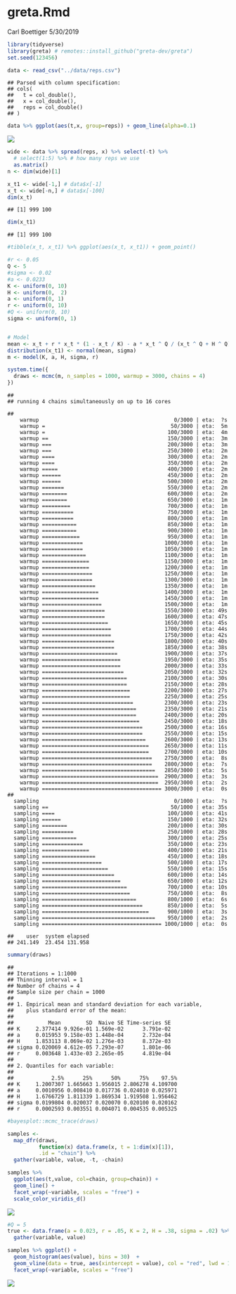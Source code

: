 greta.Rmd
================
Carl Boettiger
5/30/2019

``` r
library(tidyverse)
library(greta) # remotes::install_github("greta-dev/greta")
set.seed(123456)
```

``` r
data <- read_csv("../data/reps.csv")
```

    ## Parsed with column specification:
    ## cols(
    ##   t = col_double(),
    ##   x = col_double(),
    ##   reps = col_double()
    ## )

``` r
data %>% ggplot(aes(t,x, group=reps)) + geom_line(alpha=0.1)
```

![](greta_files/figure-gfm/unnamed-chunk-2-1.png)<!-- -->

``` r
wide <- data %>% spread(reps, x) %>% select(-t) %>% 
  # select(1:5) %>% # how many reps we use
  as.matrix()
n <- dim(wide)[1]
```

``` r
x_t1 <- wide[-1,] # data$x[-1]
x_t <- wide[-n,] # data$x[-100]
dim(x_t)
```

    ## [1] 999 100

``` r
dim(x_t1)
```

    ## [1] 999 100

``` r
#tibble(x_t, x_t1) %>% ggplot(aes(x_t, x_t1)) + geom_point()
```

``` r
#r <- 0.05 
Q <- 5
#sigma <- 0.02
#a <- 0.0233
K <- uniform(0, 10)
H <- uniform(0,  2)
a <- uniform(0, 1)
r <- uniform(0, 10)
#Q <- uniform(0, 10)
sigma <- uniform(0, 1)


# Model
mean <- x_t + r * x_t * (1 - x_t / K) - a * x_t ^ Q / (x_t ^ Q + H ^ Q)
distribution(x_t1) <- normal(mean, sigma)
m <- model(K, a, H, sigma, r)
```

``` r
system.time({
  draws <- mcmc(m, n_samples = 1000, warmup = 3000, chains = 4)
})
```

    ## 
    ## running 4 chains simultaneously on up to 16 cores

    ## 
        warmup                                           0/3000 | eta:  ?s          
        warmup =                                        50/3000 | eta:  5m          
        warmup =                                       100/3000 | eta:  4m          
        warmup ==                                      150/3000 | eta:  3m          
        warmup ===                                     200/3000 | eta:  3m          
        warmup ===                                     250/3000 | eta:  2m          
        warmup ====                                    300/3000 | eta:  2m          
        warmup ====                                    350/3000 | eta:  2m          
        warmup =====                                   400/3000 | eta:  2m          
        warmup ======                                  450/3000 | eta:  2m          
        warmup ======                                  500/3000 | eta:  2m          
        warmup =======                                 550/3000 | eta:  2m          
        warmup ========                                600/3000 | eta:  2m          
        warmup ========                                650/3000 | eta:  1m          
        warmup =========                               700/3000 | eta:  1m          
        warmup ==========                              750/3000 | eta:  1m          
        warmup ==========                              800/3000 | eta:  1m          
        warmup ===========                             850/3000 | eta:  1m          
        warmup ===========                             900/3000 | eta:  1m          
        warmup ============                            950/3000 | eta:  1m          
        warmup =============                          1000/3000 | eta:  1m          
        warmup =============                          1050/3000 | eta:  1m          
        warmup ==============                         1100/3000 | eta:  1m          
        warmup ===============                        1150/3000 | eta:  1m          
        warmup ===============                        1200/3000 | eta:  1m          
        warmup ================                       1250/3000 | eta:  1m          
        warmup ================                       1300/3000 | eta:  1m          
        warmup =================                      1350/3000 | eta:  1m          
        warmup ==================                     1400/3000 | eta:  1m          
        warmup ==================                     1450/3000 | eta:  1m          
        warmup ===================                    1500/3000 | eta:  1m          
        warmup ====================                   1550/3000 | eta: 49s          
        warmup ====================                   1600/3000 | eta: 47s          
        warmup =====================                  1650/3000 | eta: 45s          
        warmup ======================                 1700/3000 | eta: 44s          
        warmup ======================                 1750/3000 | eta: 42s          
        warmup =======================                1800/3000 | eta: 40s          
        warmup =======================                1850/3000 | eta: 38s          
        warmup ========================               1900/3000 | eta: 37s          
        warmup =========================              1950/3000 | eta: 35s          
        warmup =========================              2000/3000 | eta: 33s          
        warmup ==========================             2050/3000 | eta: 32s          
        warmup ===========================            2100/3000 | eta: 30s          
        warmup ===========================            2150/3000 | eta: 28s          
        warmup ============================           2200/3000 | eta: 27s          
        warmup ============================           2250/3000 | eta: 25s          
        warmup =============================          2300/3000 | eta: 23s          
        warmup ==============================         2350/3000 | eta: 21s          
        warmup ==============================         2400/3000 | eta: 20s          
        warmup ===============================        2450/3000 | eta: 18s          
        warmup ================================       2500/3000 | eta: 16s          
        warmup ================================       2550/3000 | eta: 15s          
        warmup =================================      2600/3000 | eta: 13s          
        warmup ==================================     2650/3000 | eta: 11s          
        warmup ==================================     2700/3000 | eta: 10s          
        warmup ===================================    2750/3000 | eta:  8s          
        warmup ===================================    2800/3000 | eta:  7s          
        warmup ====================================   2850/3000 | eta:  5s          
        warmup =====================================  2900/3000 | eta:  3s          
        warmup =====================================  2950/3000 | eta:  2s          
        warmup ====================================== 3000/3000 | eta:  0s          
    ## 
      sampling                                           0/1000 | eta:  ?s          
      sampling ==                                       50/1000 | eta: 35s          
      sampling ====                                    100/1000 | eta: 41s          
      sampling ======                                  150/1000 | eta: 32s          
      sampling ========                                200/1000 | eta: 30s          
      sampling ==========                              250/1000 | eta: 28s          
      sampling ===========                             300/1000 | eta: 25s          
      sampling =============                           350/1000 | eta: 23s          
      sampling ===============                         400/1000 | eta: 21s          
      sampling =================                       450/1000 | eta: 18s          
      sampling ===================                     500/1000 | eta: 17s          
      sampling =====================                   550/1000 | eta: 15s          
      sampling =======================                 600/1000 | eta: 14s          
      sampling =========================               650/1000 | eta: 12s          
      sampling ===========================             700/1000 | eta: 10s          
      sampling ============================            750/1000 | eta:  8s          
      sampling ==============================          800/1000 | eta:  6s          
      sampling ================================        850/1000 | eta:  5s          
      sampling ==================================      900/1000 | eta:  3s          
      sampling ====================================    950/1000 | eta:  2s          
      sampling ====================================== 1000/1000 | eta:  0s

    ##    user  system elapsed 
    ## 241.149  23.454 131.958

``` r
summary(draws)
```

    ## 
    ## Iterations = 1:1000
    ## Thinning interval = 1 
    ## Number of chains = 4 
    ## Sample size per chain = 1000 
    ## 
    ## 1. Empirical mean and standard deviation for each variable,
    ##    plus standard error of the mean:
    ## 
    ##           Mean        SD  Naive SE Time-series SE
    ## K     2.377414 9.926e-01 1.569e-02      3.791e-02
    ## a     0.015953 9.158e-03 1.448e-04      2.732e-04
    ## H     1.853113 8.069e-02 1.276e-03      8.372e-03
    ## sigma 0.020069 4.612e-05 7.293e-07      1.801e-06
    ## r     0.003648 1.433e-03 2.265e-05      4.819e-04
    ## 
    ## 2. Quantiles for each variable:
    ## 
    ##            2.5%      25%      50%      75%    97.5%
    ## K     1.2007307 1.665663 1.956015 2.806278 4.109700
    ## a     0.0010956 0.008410 0.017736 0.024010 0.025971
    ## H     1.6766729 1.811339 1.869534 1.919508 1.956462
    ## sigma 0.0199804 0.020037 0.020070 0.020100 0.020162
    ## r     0.0002593 0.003551 0.004071 0.004535 0.005325

``` r
#bayesplot::mcmc_trace(draws)
```

``` r
samples <-  
  map_dfr(draws, 
          function(x) data.frame(x, t = 1:dim(x)[1]), 
          .id = "chain") %>% 
  gather(variable, value, -t, -chain)

samples %>%  
  ggplot(aes(t,value, col=chain, group=chain)) + 
  geom_line() +
  facet_wrap(~variable, scales = "free") + 
  scale_color_viridis_d()
```

![](greta_files/figure-gfm/unnamed-chunk-9-1.png)<!-- -->

``` r
#Q = 5
true <- data.frame(a = 0.023, r = .05, K = 2, H = .38, sigma = .02) %>%
  gather(variable, value)
```

``` r
samples %>% ggplot() + 
  geom_histogram(aes(value), bins = 30)  +
  geom_vline(data = true, aes(xintercept = value), col = "red", lwd = 1) + 
  facet_wrap(~variable, scales = "free")
```

![](greta_files/figure-gfm/unnamed-chunk-11-1.png)<!-- -->
